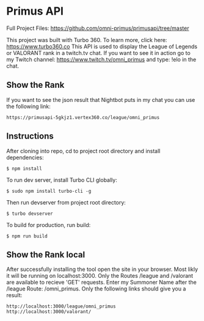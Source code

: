 # Primus API

Full Project Files: https://github.com/omni-primus/primusapi/tree/master

This project was built with Turbo 360. To learn more, click here: https://www.turbo360.co
This API is used to display the League of Legends or VALORANT rank in a twitch.tv chat.
If you want to see it in action go to my Twitch channel: https://www.twitch.tv/omni_primus and type: !elo in the chat.

## Show the Rank
If you want to see the json result that Nightbot puts in my chat you can use the following link:

```
https://primusapi-5gkjz1.vertex360.co/league/omni_primus
```

## Instructions
After cloning into repo, cd to project root directory and install dependencies:

```
$ npm install
```

To run dev server, install Turbo CLI globally:

```
$ sudo npm install turbo-cli -g
```

Then run devserver from project root directory:

```
$ turbo devserver
```

To build for production, run build:

```
$ npm run build
```
## Show the Rank local
After successfully installing the tool open the site in your browser. Most likly it will be running on localhost:3000. Only the Routes /league and /valorant are available to recieve 'GET' requests. Enter my Summoner Name after the /league Route: /omni_primus. Only the following links should give you a result:

```
http://localhost:3000/league/omni_primus
http://localhost:3000/valorant/
```
